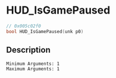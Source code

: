 # HUD_IsGamePaused
```c
// 0x005c02f0
bool HUD_IsGamePaused(unk p0)
```
## Description
```
Minimum Arguments: 1
Maximum Arguments: 1
```

